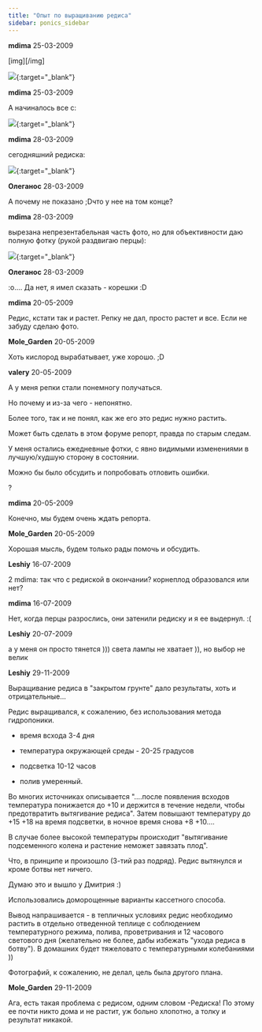 ```yaml
---
title: "Опыт по выращиванию редиса"
sidebar: ponics_sidebar
---
```


**mdima** 25-03-2009

[img][/img]

[![](/attachimages/3_redis9.png)](https://t.me/ponics_ru_files/515){:target="_blank"}

**mdima** 25-03-2009

А начиналось все с:

[![](http://www.postimage.org/gx5u5VA.jpg)](http://www.postimage.org/gx5u5VA.jpg){:target="_blank"}


**mdima** 28-03-2009

сегодняшний редиска:

[![](/attachimages/19_redis10.png)](https://t.me/ponics_ru_files/516){:target="_blank"}

**Олеганос** 28-03-2009

А почему не показано ;Dчто у нее на том конце?


**mdima** 28-03-2009

вырезана непрезентабельная часть фото, но для объективности даю полную фотку (рукой раздвигаю перцы):

[![](/attachimages/21_redis10a.png)](https://t.me/ponics_ru_files/517){:target="_blank"}

**Олеганос** 28-03-2009

 :o.... Да нет, я имел сказать - корешки :D


**mdima** 20-05-2009

Редис, кстати так и растет. Репку не дал, просто растет и все. Если не забуду сделаю фото.


**Mole_Garden** 20-05-2009

Хоть кислород вырабатывает, уже хорошо. ;D


**valery** 20-05-2009

А у меня репки стали понемногу получаться.

Но почему и из-за чего - непонятно.

Более того, так и не понял, как же его это редис нужно растить.

Может быть сделать в этом форуме репорт, правда по старым следам.

У меня остались ежедневные фотки, с явно видимыми изменениями в лучшую/худшую сторону в состоянии.

Можно бы было обсудить и попробовать отловить ошибки.

?


**mdima** 20-05-2009

Конечно, мы будем очень ждать репорта.


**Mole_Garden** 20-05-2009

Хорошая мысль, будем только рады помочь и обсудить.


**Leshiy** 16-07-2009

2 mdima: так что с редиской в окончании? корнеплод образовался или нет?


**mdima** 16-07-2009

Нет, когда перцы разрослись, они затенили редиску и я ее выдернул. :(


**Leshiy** 20-07-2009

а у меня он просто тянется ))) света лампы не хватает )), но выбор не велик


**Leshiy** 29-11-2009

Выращивание редиса в "закрытом грунте" дало результаты, хоть и отрицательные...

Редис выращивался, к сожалению, без использования метода гидропоники. 

- время всхода 3-4 дня

- температура окружающей среды - 20-25 градусов

- подсветка 10-12 часов

- полив умеренный.

Во многих источниках описывается "....после появления всходов температура понижается до +10 и держится в течение недели, чтобы предотвратить вытягивание редиса". Затем повышают температуру до +15 +18 на время подсветки, в ночное время снова +8 +10....

В случае более высокой температуры происходит "вытягивание подсеменного колена и растение неможет завязать плод".

Что, в принципе и произошло (3-тий раз подряд). Редис вытянулся и кроме ботвы нет ничего. 

Думаю это и вышло у Дмитрия :)

Использовались доморощенные варианты кассетного способа. 

Вывод напрашивается - в тепличных условиях редис необходимо растить в отдельно отведенной теплице с соблюдением температурного режима, полива, проветривания и 12 часового светового дня (желательно не более, дабы избежать "ухода редиса в ботву"). В домашних будет тяжеловато с температурными колебаниями ))

Фотографий, к сожалению, не делал, цель была другого плана. 


**Mole_Garden** 29-11-2009

Ага, есть такая проблема с редисом, одним словом -Редиска! По этому ее почти никто дома и не растит, уж больно хлопотно, а толку и результат никакой. 


